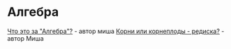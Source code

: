 # Алгебра

[Что это за "Алгебра"?](algebra/01_What_is_Algebra.MD) - автор миша
[Корни или корнеплоды - редиска?](algebra/02_Roots.MD) - автор Миша
